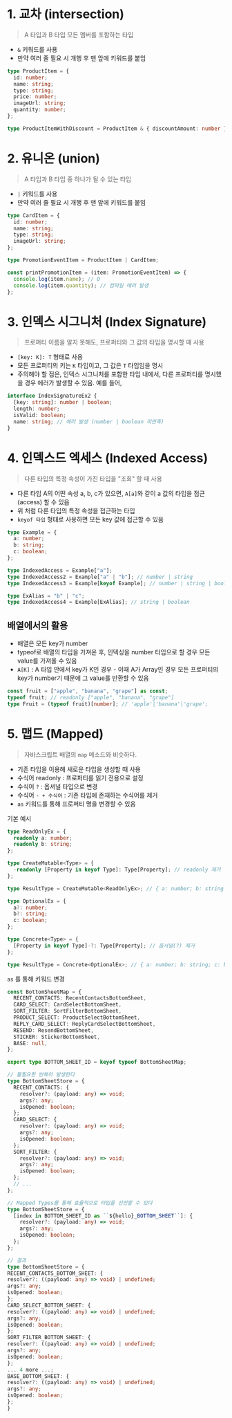 # 1. 교차 (intersection)

> A 타입과 B 타입 모든 멤버를 포함하는 타입

- `&` 키워드를 사용
- 만약 여러 줄 필요 시 개행 후 맨 앞에 키워드를 붙임

```ts
type ProductItem = {
  id: number;
  name: string;
  type: string;
  price: number;
  imageUrl: string;
  quantity: number;
};

type ProductItemWithDiscount = ProductItem & { discountAmount: number };
```

# 2. 유니온 (union)

> A 타입과 B 타입 중 하나가 될 수 있는 타입

- `|` 키워드를 사용
- 만약 여러 줄 필요 시 개행 후 맨 앞에 키워드를 붙임

```ts
type CardItem = {
  id: number;
  name: string;
  type: string;
  imageUrl: string;
};

type PromotionEventItem = ProductItem | CardItem;

const printPromotionItem = (item: PromotionEventItem) => {
  console.log(item.name); // O
  console.log(item.quantity); // 컴파일 에러 발생
};
```

# 3. 인덱스 시그니처 (Index Signature)

> 프로퍼티 이름을 알지 못해도, 프로퍼티와 그 값의 타입을 명시할 때 사용

- `[key: K]: T` 형태로 사용
- 모든 프로퍼티의 키는 `K` 타입이고, 그 값은 `T` 타입임을 명시
- 주의해야 할 점은, 인덱스 시그니처를 포함한 타입 내에서, 다른 프로퍼티를 명시했을 경우 에러가 발생할 수 있음. 예를 들어,

```ts
interface IndexSignatureEx2 {
  [key: string]: number | boolean;
  length: number;
  isValid: boolean;
  name: string; // 에러 발생 (number | boolean 미만족)
}
```

# 4. 인덱스드 엑세스 (Indexed Access)

> 다른 타입의 특정 속성이 가진 타입을 "조회" 할 때 사용

- 다른 타입 A의 어떤 속성 a, b, c가 있으면, `A[a]`와 같이 a 값의 타입을 접근(access) 할 수 있음
- 위 처럼 다른 타입의 특정 속성을 접근하는 타입
- `keyof 타입` 형태로 사용하면 모든 key 값에 접근할 수 있음

```ts
type Example = {
  a: number;
  b: string;
  c: boolean;
};

type IndexedAccess = Example["a"];
type IndexedAccess2 = Example["a" | "b"]; // number | string
type IndexedAccess3 = Example[keyof Example]; // number | string | boolean

type ExAlias = "b" | "c";
type IndexedAccess4 = Example[ExAlias]; // string | boolean
```

## 배열에서의 활용

- 배열은 모든 key가 number
- typeof로 배열의 타입을 가져온 후, 인덱싱을 number 타입으로 할 경우 모든 value를 가져올 수 있음
- `A[K]` : A 타입 안에서 key가 K인 경우 - 이때 A가 Array인 경우 모든 프로퍼티의 key가 number기 때문에 그 value를 반환할 수 있음

```ts
const fruit = ["apple", "banana", "grape"] as const;
typeof fruit; // readonly ["apple", "banana", "grape"]
type Fruit = (typeof fruit)[number]; // 'apple'|'banana'|'grape';
```

# 5. 맵드 (Mapped)

> 자바스크립트 배열의 `map` 메소드와 비슷하다.

- 기존 타입을 이용해 새로운 타입을 생성할 때 사용
- 수식어 readonly : 프로퍼티를 읽기 전용으로 설정
- 수식어 `?` : 옵셔널 타입으로 변경
- 수식어 `- + 수식어`  : 기존 타입에 존재하는 수식어를 제거
- `as` 키워드를 통해 프로퍼티 명을 변경할 수 있음

기본 예시

```ts
type ReadOnlyEx = {
  readonly a: number;
  readonly b: string;
};

type CreateMutable<Type> = {
  -readonly [Property in keyof Type]: Type[Property]; // readonly 제거
};

type ResultType = CreateMutable<ReadOnlyEx>; // { a: number; b: string }

type OptionalEx = {
  a?: number;
  b?: string;
  c: boolean;
};

type Concrete<Type> = {
  [Property in keyof Type]-?: Type[Property]; // 옵서널(?) 제거
};

type ResultType = Concrete<OptionalEx>; // { a: number; b: string; c: boolean }
```

`as` 를 통해 키워드 변경

```ts
const BottomSheetMap = {
  RECENT_CONTACTS: RecentContactsBottomSheet,
  CARD_SELECT: CardSelectBottomSheet,
  SORT_FILTER: SortFilterBottomSheet,
  PRODUCT_SELECT: ProductSelectBottomSheet,
  REPLY_CARD_SELECT: ReplyCardSelectBottomSheet,
  RESEND: ResendBottomSheet,
  STICKER: StickerBottomSheet,
  BASE: null,
};

export type BOTTOM_SHEET_ID = keyof typeof BottomSheetMap;

// 불필요한 반복이 발생한다
type BottomSheetStore = {
  RECENT_CONTACTS: {
    resolver?: (payload: any) => void;
    args?: any;
    isOpened: boolean;
  };
  CARD_SELECT: {
    resolver?: (payload: any) => void;
    args?: any;
    isOpened: boolean;
  };
  SORT_FILTER: {
    resolver?: (payload: any) => void;
    args?: any;
    isOpened: boolean;
  };
  // ...
};

// Mapped Types를 통해 효율적으로 타입을 선언할 수 있다
type BottomSheetStore = {
  [index in BOTTOM_SHEET_ID as ``${hello}_BOTTOM_SHEET``]: {
    resolver?: (payload: any) => void;
    args?: any;
    isOpened: boolean;
  };
};

// 결과
type BottomSheetStore = {  
RECENT_CONTACTS_BOTTOM_SHEET: {  
resolver?: ((payload: any) => void) | undefined;  
args?: any;  
isOpened: boolean;  
};  
CARD_SELECT_BOTTOM_SHEET: {  
resolver?: ((payload: any) => void) | undefined;  
args?: any;  
isOpened: boolean;  
};  
SORT_FILTER_BOTTOM_SHEET: {  
resolver?: ((payload: any) => void) | undefined;  
args?: any;  
isOpened: boolean;  
};  
... 4 more ...;  
BASE_BOTTOM_SHEET: {  
resolver?: ((payload: any) => void) | undefined;  
args?: any;  
isOpened: boolean;  
};  
}
```